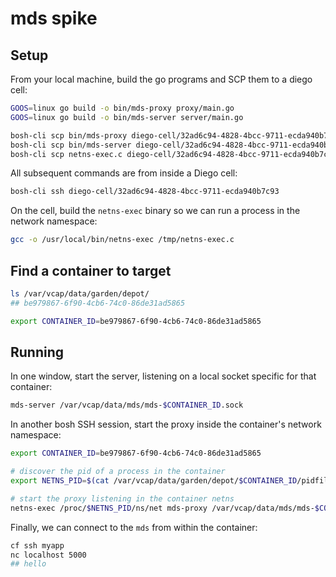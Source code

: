 # mds spike

## Setup
From your local machine, build the go programs and SCP them to a diego cell:

```bash
GOOS=linux go build -o bin/mds-proxy proxy/main.go
GOOS=linux go build -o bin/mds-server server/main.go

bosh-cli scp bin/mds-proxy diego-cell/32ad6c94-4828-4bcc-9711-ecda940b7c93:/usr/local/bin/
bosh-cli scp bin/mds-server diego-cell/32ad6c94-4828-4bcc-9711-ecda940b7c93:/usr/local/bin/
bosh-cli scp netns-exec.c diego-cell/32ad6c94-4828-4bcc-9711-ecda940b7c93:/tmp
```

All subsequent commands are from inside a Diego cell:
```bash
bosh-cli ssh diego-cell/32ad6c94-4828-4bcc-9711-ecda940b7c93
```

On the cell, build the `netns-exec` binary so we can run a process in the network namespace:
```bash
gcc -o /usr/local/bin/netns-exec /tmp/netns-exec.c
```

## Find a container to target
```bash
ls /var/vcap/data/garden/depot/
## be979867-6f90-4cb6-74c0-86de31ad5865

export CONTAINER_ID=be979867-6f90-4cb6-74c0-86de31ad5865
```

## Running
In one window, start the server, listening on a local socket specific for that container:
```bash
mds-server /var/vcap/data/mds/mds-$CONTAINER_ID.sock
```

In another bosh SSH session, start the proxy inside the container's network namespace:
```bash
export CONTAINER_ID=be979867-6f90-4cb6-74c0-86de31ad5865

# discover the pid of a process in the container
export NETNS_PID=$(cat /var/vcap/data/garden/depot/$CONTAINER_ID/pidfile)

# start the proxy listening in the container netns
netns-exec /proc/$NETNS_PID/ns/net mds-proxy /var/vcap/data/mds/mds-$CONTAINER_ID.sock
```

Finally, we can connect to the `mds` from within the container:

```bash
cf ssh myapp
nc localhost 5000
## hello
```
